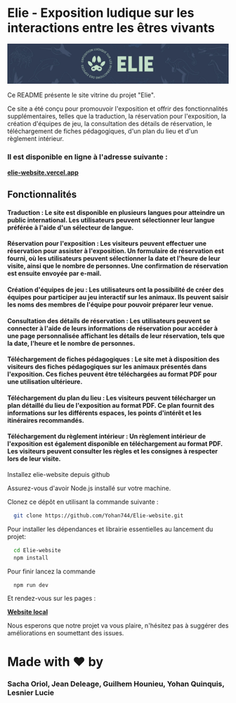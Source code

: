# Elie - Exposition ludique sur les interactions entre les êtres vivants

![Elie Logo](https://github.com/LucieEditionsTissot/elie-project/blob/64144bc87c667bd00ae311f309a0397349108986/public/images/elie.jpeg)

Ce README présente le site vitrine du projet "Elie". 

Ce site a été conçu pour promouvoir l'exposition et offrir des fonctionnalités supplémentaires, telles que la traduction, la réservation pour l'exposition, la création d'équipes de jeu, la consultation des détails de réservation, le téléchargement de fiches pédagogiques, d'un plan du lieu et d'un règlement intérieur.

### Il est disponible en ligne à l'adresse suivante :

**[elie-website.vercel.app](https://elie-website.vercel.app/)**


## Fonctionnalités
#### Traduction : Le site est disponible en plusieurs langues pour atteindre un public international. Les utilisateurs peuvent sélectionner leur langue préférée à l'aide d'un sélecteur de langue.
#### Réservation pour l'exposition : Les visiteurs peuvent effectuer une réservation pour assister à l'exposition. Un formulaire de réservation est fourni, où les utilisateurs peuvent sélectionner la date et l'heure de leur visite, ainsi que le nombre de personnes. Une confirmation de réservation est ensuite envoyée par e-mail.
#### Création d'équipes de jeu : Les utilisateurs ont la possibilité de créer des équipes pour participer au jeu interactif sur les animaux. Ils peuvent saisir les noms des membres de l'équipe pour pouvoir préparer leur venue.
#### Consultation des détails de réservation : Les utilisateurs peuvent se connecter à l'aide de leurs informations de réservation pour accéder à une page personnalisée affichant les détails de leur réservation, tels que la date, l'heure et le nombre de personnes.
#### Téléchargement de fiches pédagogiques : Le site met à disposition des visiteurs des fiches pédagogiques sur les animaux présentés dans l'exposition. Ces fiches peuvent être téléchargées au format PDF pour une utilisation ultérieure.
#### Téléchargement du plan du lieu : Les visiteurs peuvent télécharger un plan détaillé du lieu de l'exposition au format PDF. Ce plan fournit des informations sur les différents espaces, les points d'intérêt et les itinéraires recommandés.
#### Téléchargement du règlement intérieur : Un règlement intérieur de l'exposition est également disponible en téléchargement au format PDF. Les visiteurs peuvent consulter les règles et les consignes à respecter lors de leur visite.

Installez elie-website depuis github

Assurez-vous d'avoir Node.js installé sur votre machine.

Clonez ce dépôt en utilisant la commande suivante :

```bash
  git clone https://github.com/Yohan744/Elie-website.git
  ```

Pour installer les dépendances et librairie essentielles au lancement du projet:

```bash
  cd Elie-website
  npm install 
  ````

Pour finir lancez la commande

```bash
  npm run dev
  ````

Et rendez-vous sur les pages :

**[Website local](http://localhost:3000)**

Nous esperons que notre projet va vous plaire, n'hésitez pas à suggérer des améliorations en soumettant des issues.


# Made with ❤ by
### Sacha Oriol, Jean Deleage, Guilhem Hounieu, Yohan Quinquis, Lesnier Lucie 